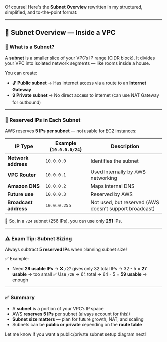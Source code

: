 Of course! Here's the **Subnet Overview** rewritten in my structured, simplified, and to-the-point format:

---

## 🧩 Subnet Overview — Inside a VPC

### 🔹 What is a Subnet?

A **subnet** is a smaller slice of your VPC’s IP range (CIDR block). It divides your VPC into isolated network segments — like rooms inside a house.

You can create:

* 🔓 **Public subnet** → Has internet access via a route to an **Internet Gateway**
* 🔒 **Private subnet** → No direct access to internet (can use NAT Gateway for outbound)

---

### 🔸 Reserved IPs in Each Subnet

AWS reserves **5 IPs per subnet** — not usable for EC2 instances:

| IP Type               | Example (`10.0.0.0/24`) | Description                                            |
| --------------------- | ----------------------- | ------------------------------------------------------ |
| **Network address**   | `10.0.0.0`              | Identifies the subnet                                  |
| **VPC Router**        | `10.0.0.1`              | Used internally by AWS networking                      |
| **Amazon DNS**        | `10.0.0.2`              | Maps internal DNS                                      |
| **Future use**        | `10.0.0.3`              | Reserved by AWS                                        |
| **Broadcast address** | `10.0.0.255`            | Not used, but reserved (AWS doesn’t support broadcast) |

🔹 So, in a `/24` subnet (256 IPs), you can use only **251** IPs.

---

### ⚠️ Exam Tip: Subnet Sizing

Always subtract **5 reserved IPs** when planning subnet size!

✅ Example:

* Need **29 usable IPs** →
  ❌ `/27` gives only 32 total IPs → 32 - 5 = **27 usable** → too small
  ✅ Use `/26` → 64 total → 64 - 5 = **59 usable** → enough

---

### ✅ Summary

* A **subnet** is a portion of your VPC’s IP space
* AWS **reserves 5 IPs** per subnet (always account for this!)
* **Subnet size matters** — plan for future growth, NAT, and scaling
* Subnets can be **public or private** depending on the **route table**

Let me know if you want a public/private subnet setup diagram next!
